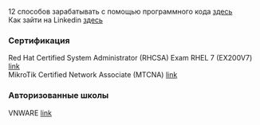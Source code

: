 12 способов зарабатывать с помощью программного кода [здесь](https://proglib.io/sh/u7tJsmH5S4)  
Как зайти на Linkedin [здесь](https://pharmacopoeia.ru/kak-zajti-na-linkedin-linkedin/)  


### Сертификация
Red Hat Certified System Administrator (RHCSA) Exam RHEL 7 (EX200V7) [link](https://www.flane.ru/course/redhat-ex200v7#schedule)    
MikroTik Certified Network Associate (MTCNA) [link](https://www.qtraining.ru/price#form)   

### Авторизованные школы
VNWARE [link](https://wsr.pearsonvue.com/testtaker/registration/SelectTestCenterProximity/VMWAREINC?conversationId=6297219)   
